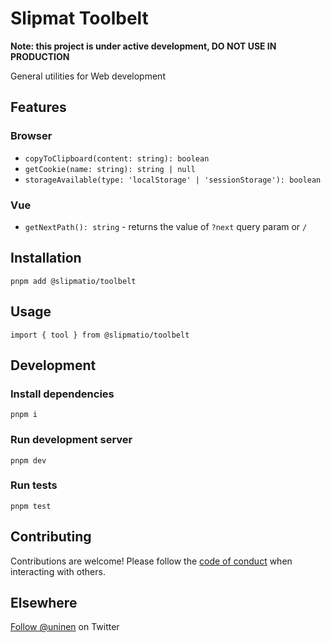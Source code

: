 # Slipmat Toolbelt

**Note: this project is under active development, DO NOT USE IN PRODUCTION**

General utilities for Web development

## Features

### Browser

- `copyToClipboard(content: string): boolean`
- `getCookie(name: string): string | null`
- `storageAvailable(type: 'localStorage' | 'sessionStorage'): boolean`

### Vue

- `getNextPath(): string` - returns the value of `?next` query param or `/`

## Installation

`pnpm add @slipmatio/toolbelt`

## Usage

`import { tool } from @slipmatio/toolbelt`

## Development

### Install dependencies

`pnpm i`

### Run development server

`pnpm dev`

### Run tests

`pnpm test`

## Contributing

Contributions are welcome! Please follow the [code of conduct](https://www.contributor-covenant.org/version/2/0/code_of_conduct/) when interacting with others.

## Elsewhere

[Follow @uninen](https://twitter.com/uninen) on Twitter

